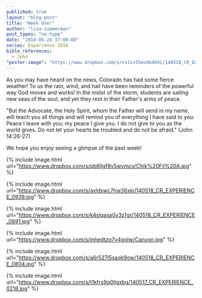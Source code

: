 ```yaml
---
published: true
layout: "blog-post"
title: "Week One!"
author: "lisa-zimmerman"
post_types: "no-type"
date: "2014-05-24 17:00:00"
series: Experience 2014
bible_references: 
  - John
"poster-image": "https://www.dropbox.com/s/ns1sv59av9b46di/140518_CR_EXPERIENCE_0541.jpg"
---
```


As you may have heard on the news, Colorado has had some fierce weather!  To us the rain, wind, and hail have been reminders of the powerful way God moves and works!  In the midst of the storm, students are sailing new seas of the soul, and yet they rest in their Father's arms of peace.

"But the Advocate, the Holy Spirit, whom the Father will send in my name, will teach you all things and will remind you of everything I have said to you. Peace I leave with you; my peace I give you. I do not give to you as the world gives. Do not let your hearts be troubled and do not be afraid." (John 14:26-27)

We hope you enjoy seeing a glimpse of the past week!

{% include image.html url="https://www.dropbox.com/s/pb6llgf8v5wymcy/Chik%20Fil%20A.jpg" %}

{% include image.html url="https://www.dropbox.com/s/axldswc7hw36xkj/140518_CR_EXPERIENCE_0939.jpg" %}

{% include image.html url="https://www.dropbox.com/s/k4slqasa0y3z1gr/140518_CR_EXPERIENCE_0891.jpg" %}

{% include image.html url="https://www.dropbox.com/s/jnhedtzo7y4gqlw/Canyon.jpg" %}

{% include image.html url="https://www.dropbox.com/s/a6r527l5saok9ow/140518_CR_EXPERIENCE_0804.jpg" %}

{% include image.html url="https://www.dropbox.com/s/t1kfrs9q0llgxbg/140517_CR_EXPERIENCE_0218.jpg" %}